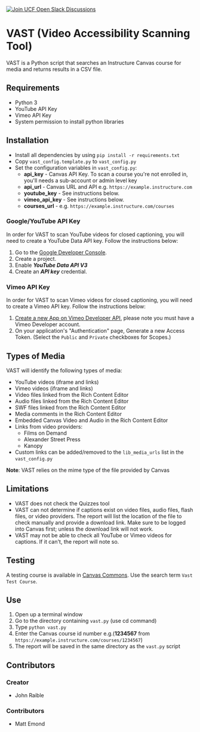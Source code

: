 [![Join UCF Open Slack Discussions](https://ucf-open-slackin.herokuapp.com/badge.svg)](https://ucf-open-slackin.herokuapp.com/)

# VAST (Video Accessibility Scanning Tool)

VAST is a Python script that searches an Instructure Canvas course for media and returns results in a CSV file.

## Requirements

* Python 3
* YouTube API Key
* Vimeo API Key
* System permission to install python libraries

## Installation

* Install all dependencies by using `pip install -r requirements.txt`
* Copy `vast_config.template.py` to `vast_config.py`
* Set the configuration variables in `vast_config.py`:
    * **api_key** - Canvas API Key. To scan a course you're not enrolled in, you'll needs a sub-account or admin level key
    * **api_url** - Canvas URL and API e.g. `https://example.instructure.com`
    * **youtube_key** - See instructions below.
    * **vimeo_api_key** - See instructions below.
    * **courses_url** - e.g. `https://example.instructure.com/courses`

### Google/YouTube API Key
In order for VAST to scan YouTube videos for closed captioning, you will need to create a YouTube Data API key.  Follow the instructions below:

1. Go to the [Google Developer Console](https://console.developers.google.com).
2. Create a project.
3. Enable ***YouTube Data API V3***
4. Create an ***API key*** credential.

### Vimeo API Key
In order for VAST to scan Vimeo videos for closed captioning, you will need to create a Vimeo API key. Follow the instructions below:

1. [Create a new App on Vimeo Developer API](https://developer.vimeo.com/apps/new?source=getting-started), please note you must have a Vimeo Developer account.
2. On your application's "Authentication" page, Generate a new Access Token.  (Select the `Public` and `Private` checkboxes for Scopes.)

## Types of Media

VAST will identify the following types of media:

* YouTube videos (iframe and links)
* Vimeo videos (iframe and links)
* Video files linked from the Rich Content Editor
* Audio files linked from the Rich Content Editor
* SWF files linked from the Rich Content Editor
* Media comments in the Rich Content Editor
* Embedded Canvas Video and Audio in the Rich Content Editor
* Links from video providers:
    * Films on Demand
    * Alexander Street Press
    * Kanopy
* Custom links can be added/removed to the `lib_media_urls` list in the `vast_config.py`

**Note**: VAST relies on the mime type of the file provided by Canvas

## Limitations

* VAST does not check the Quizzes tool
* VAST can not determine if captions exist on video files, audio files, flash files, or video providers. The report will list the location of the file to check manually and provide a download link. Make sure to be logged into Canvas first; unless the download link will not work.
* VAST may not be able to check all YouTube or Vimeo videos for captions. If it can't, the report will note so.

## Testing

A testing course is available in [Canvas Commons](https://lor.instructure.com/). Use the search term `Vast Test Course`.

## Use

1. Open up a terminal window
2. Go to the directory containing `vast.py` (use cd command)
3. Type `python vast.py`
4. Enter the Canvas course id number e.g.(**1234567** from `https://example.instructure.com/courses/1234567`)
5. The report will be saved in the same directory as the `vast.py` script

## Contributors

### Creator

* John Raible

### Contributors

* Matt Emond

